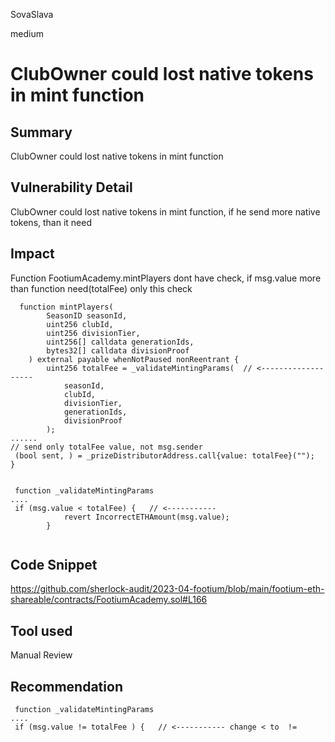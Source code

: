 SovaSlava

medium

# ClubOwner could lost native tokens in mint function

## Summary
ClubOwner could lost native tokens in mint function
## Vulnerability Detail
ClubOwner could lost native tokens in mint function, if he send more native tokens, than it need
## Impact
Function FootiumAcademy.mintPlayers dont have check, if msg.value more than function need(totalFee)
only this check
```solidity
  function mintPlayers(
        SeasonID seasonId,
        uint256 clubId,
        uint256 divisionTier,
        uint256[] calldata generationIds,
        bytes32[] calldata divisionProof
    ) external payable whenNotPaused nonReentrant {
        uint256 totalFee = _validateMintingParams(  // <-------------------
            seasonId,
            clubId,
            divisionTier,
            generationIds,
            divisionProof
        );
......
// send only totalFee value, not msg.sender
 (bool sent, ) = _prizeDistributorAddress.call{value: totalFee}("");
}


 function _validateMintingParams
....
 if (msg.value < totalFee) {   // <-----------
            revert IncorrectETHAmount(msg.value);
        }


```
## Code Snippet
https://github.com/sherlock-audit/2023-04-footium/blob/main/footium-eth-shareable/contracts/FootiumAcademy.sol#L166
## Tool used

Manual Review

## Recommendation
```solidity
 function _validateMintingParams
....
 if (msg.value != totalFee ) {   // <----------- change < to  !=
     

```